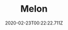 ---
templateKey: blog-post
featuredpost: false
date: 2020-02-23T00:22:22.711Z
title: Melon
description: A cool, sweet summer treat
type: fruit
sellPrice: 250
energy: 113
health: 50
featuredimage: /img/Melon.png
tags:
  - Summer
  - edible
  - fruit
  - Fruit Salad
  - Pink Cake
  - Summer Crops Bundle
  - Quality Crops Bundle
  - Crop Research Quest
  - Haley
---